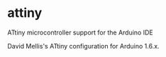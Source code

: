 # attiny
ATtiny microcontroller support for the Arduino IDE

David Mellis's ATtiny configuration for Arduino 1.6.x.
